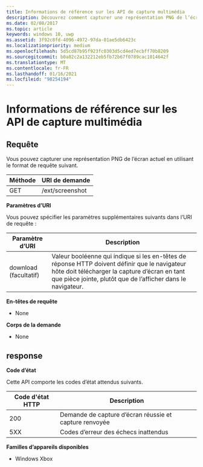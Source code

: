```yaml
---
title: Informations de référence sur les API de capture multimédia
description: Découvrez comment capturer une représentation PNG de l’écran actuel à l’aide de l’API REST du portail d’appareils Xbox.
ms.date: 02/08/2017
ms.topic: article
keywords: windows 10, uwp
ms.assetid: 3f92c8fd-4096-4972-97da-01ae5db6423c
ms.localizationpriority: medium
ms.openlocfilehash: 5d5cd87b95f923fc0303d5cd4ed7ecbff70b8209
ms.sourcegitcommit: b0a82c2a132212eb5fb72b67f0789cac1014642f
ms.translationtype: MT
ms.contentlocale: fr-FR
ms.lasthandoff: 01/16/2021
ms.locfileid: "98254194"
---
```

# <a name="media-capture-api-reference"></a>Informations de référence sur les API de capture multimédia

## <a name="request"></a>Requête

Vous pouvez capturer une représentation PNG de l’écran actuel en utilisant le format de requête suivant.

| Méthode        | URI de demande     |
| ------------- |-----------------|
| GET           | /ext/screenshot |

**Paramètres d’URI**

Vous pouvez spécifier les paramètres supplémentaires suivants dans l’URI de requête :

| Paramètre d’URI       | Description     |
| ------------------- |-----------------|
| download (facultatif) | Valeur booléenne qui indique si les en-têtes de réponse HTTP doivent définir que le navigateur hôte doit télécharger la capture d’écran en tant que pièce jointe, plutôt que de l’afficher dans le navigateur. |

**En-têtes de requête**

* None

**Corps de la demande**

* None

## <a name="response"></a>response

**Code d’état**

Cette API comporte les codes d’état attendus suivants.

| Code d'état HTTP   | Description     |
| ------------------ |-----------------|
| 200                | Demande de capture d’écran réussie et capture renvoyée |
| 5XX                | Codes d’erreur des échecs inattendus |

**Familles d’appareils disponibles**

* Windows Xbox
